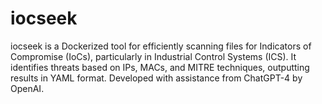 # iocseek
 iocseek is a Dockerized tool for efficiently scanning files for Indicators of Compromise (IoCs), particularly in Industrial Control Systems (ICS). It identifies threats based on IPs, MACs, and MITRE techniques, outputting results in YAML format. Developed with assistance from ChatGPT-4 by OpenAI.
